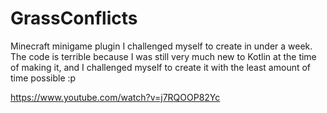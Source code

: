 # GrassConflicts
 
Minecraft minigame plugin I challenged myself to create in under a week.
The code is terrible because I was still very much new to Kotlin at the time of making it, and I challenged myself to create it with the least amount of time possible :p

https://www.youtube.com/watch?v=j7RQOOP82Yc

